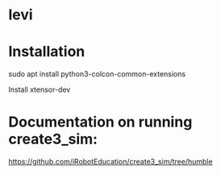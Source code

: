 # levi

# Installation
sudo apt install python3-colcon-common-extensions

Install xtensor-dev



# Documentation on running create3_sim:
https://github.com/iRobotEducation/create3_sim/tree/humble

